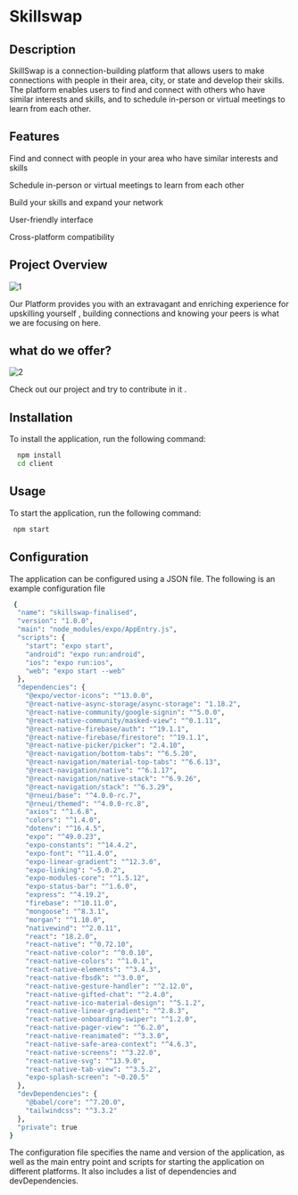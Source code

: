 
# Skillswap

## Description

SkillSwap is a connection-building platform that allows users to make connections with people in their area, city, or state and develop their skills. The platform enables users to find and connect with others who have similar interests and skills, and to schedule in-person or virtual meetings to learn from each other.



## Features

Find and connect with people in your area who have similar interests and skills

Schedule in-person or virtual meetings to learn from each other

Build your skills and expand your network

User-friendly interface

Cross-platform compatibility



## Project Overview

![1](https://github.com/Soyvor/skillswap-finalised/assets/97739937/41132681-b860-41d1-9d6a-b3fe6e06cc75)


Our Platform provides you with an extravagant and enriching experience for upskilling yourself , building connections and knowing your peers is what we are focusing on here.


## what do we offer?

![2](https://github.com/Soyvor/skillswap-finalised/assets/97739937/da342fa0-bcb0-4979-94c4-ed407d59c414)


Check out our project and try to contribute in it .
## Installation

To install the application, run the following command:

```bash
  npm install 
  cd client
```
    
## Usage
To start the application, run the following command:

```bash
 npm start
```

## Configuration
The application can be configured using a JSON file. The following is an example configuration file

```bash
 {
  "name": "skillswap-finalised",
  "version": "1.0.0",
  "main": "node_modules/expo/AppEntry.js",
  "scripts": {
    "start": "expo start",
    "android": "expo run:android",
    "ios": "expo run:ios",
    "web": "expo start --web"
  },
  "dependencies": {
    "@expo/vector-icons": "^13.0.0",
    "@react-native-async-storage/async-storage": "1.18.2",
    "@react-native-community/google-signin": "^5.0.0",
    "@react-native-community/masked-view": "^0.1.11",
    "@react-native-firebase/auth": "^19.1.1",
    "@react-native-firebase/firestore": "^19.1.1",
    "@react-native-picker/picker": "2.4.10",
    "@react-navigation/bottom-tabs": "^6.5.20",
    "@react-navigation/material-top-tabs": "^6.6.13",
    "@react-navigation/native": "^6.1.17",
    "@react-navigation/native-stack": "^6.9.26",
    "@react-navigation/stack": "^6.3.29",
    "@rneui/base": "^4.0.0-rc.7",
    "@rneui/themed": "^4.0.0-rc.8",
    "axios": "^1.6.8",
    "colors": "^1.4.0",
    "dotenv": "^16.4.5",
    "expo": "^49.0.23",
    "expo-constants": "^14.4.2",
    "expo-font": "^11.4.0",
    "expo-linear-gradient": "^12.3.0",
    "expo-linking": "~5.0.2",
    "expo-modules-core": "^1.5.12",
    "expo-status-bar": "^1.6.0",
    "express": "^4.19.2",
    "firebase": "^10.11.0",
    "mongoose": "^8.3.1",
    "morgan": "^1.10.0",
    "nativewind": "^2.0.11",
    "react": "18.2.0",
    "react-native": "^0.72.10",
    "react-native-color": "^0.0.10",
    "react-native-colors": "^1.0.1",
    "react-native-elements": "^3.4.3",
    "react-native-fbsdk": "^3.0.0",
    "react-native-gesture-handler": "^2.12.0",
    "react-native-gifted-chat": "^2.4.0",
    "react-native-ico-material-design": "^5.1.2",
    "react-native-linear-gradient": "^2.8.3",
    "react-native-onboarding-swiper": "^1.2.0",
    "react-native-pager-view": "^6.2.0",
    "react-native-reanimated": "^3.3.0",
    "react-native-safe-area-context": "^4.6.3",
    "react-native-screens": "^3.22.0",
    "react-native-svg": "^13.9.0",
    "react-native-tab-view": "^3.5.2",
    "expo-splash-screen": "~0.20.5"
  },
  "devDependencies": {
    "@babel/core": "^7.20.0",
    "tailwindcss": "^3.3.2"
  },
  "private": true
}
```


The configuration file specifies the name and version of the application, as well as the main entry point and scripts for starting the application on different platforms. It also includes a list of dependencies and devDependencies.
